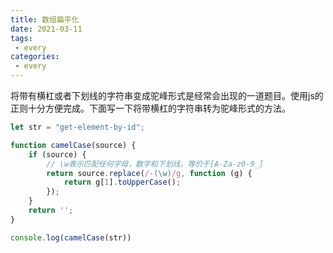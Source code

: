 ```yaml
---
title: 数组扁平化
date: 2021-03-11
tags:
 - every
categories: 
 - every
---
```


将带有横杠或者下划线的字符串变成驼峰形式是经常会出现的一道题目。使用js的正则十分方便完成。下面写一下将带横杠的字符串转为驼峰形式的方法。

```js
let str = "get-element-by-id";

function camelCase(source) {
    if (source) {
        // \w表示匹配任何字母，数字和下划线，等价于[A-Za-z0-9_]
        return source.replace(/-(\w)/g, function (g) {
            return g[1].toUpperCase();
        });
    }
    return '';
}

console.log(camelCase(str))
```



